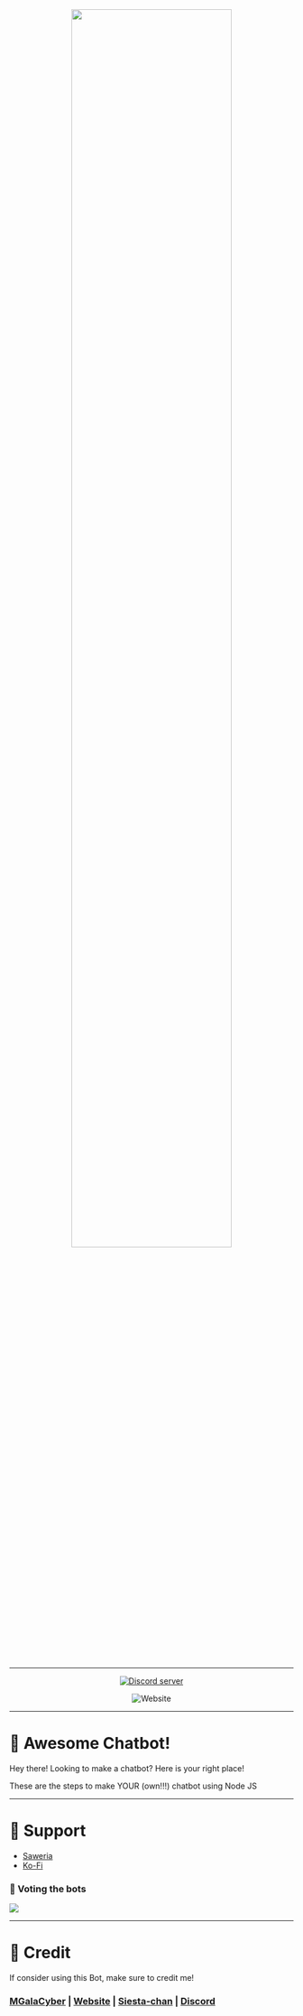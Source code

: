 <div align="center">
  <a href="https://siesta-chan.vercel.app">
    <img src="https://cdn.discordapp.com/attachments/893068961116225567/943053270375608360/FB_IMG_1642503622583.jpg" width="75%"></img> 
  </a>
  
---------
  <a href="https://discord.gg/T9vdMrcCph">
    <img src="https://discordapp.com/api/guilds/1008523483199852565/widget.png?style=banner2" alt="Discord server">
  </a>
  
  ![Website](https://img.shields.io/website?down_color=red&down_message=OFFLINE&label=STATUS&style=for-the-badge&up_color=lime&up_message=ONLINE&url=https%3A%2F%2Frailway.app%2Fproject%2Fb32c4b2d-cda3-4d59-9a6f-e7885f6ef575)
<!-- </a>
  <a href="https://discord.gg/T9vdMrcCph">
  ![Discord](https://img.shields.io/discord/826406117658853417?logo=discord&style=for-the-badge)
</a> -->
<!--   ![GitHub all releases](https://img.shields.io/github/downloads/MGalaCyber/Discord-Chatbot-AI/total?style=for-the-badge)
  ![GitHub forks](https://img.shields.io/github/forks/MGalaCyber/Discord-Chatbot-AI?logo=github&style=for-the-badge)
  ![GitHub contributors](https://img.shields.io/github/contributors/MGalaCyber/Discord-Chatbot-AI?logo=github&style=for-the-badge)
  ![Watching](https://img.shields.io/github/watchers/MGalaCyber/Chatbot-AI-v1?style=for-the-badge)
  ![Stars](https://img.shields.io/github/stars/MGalaCyber/Chatbot-AI-v1?style=for-the-badge)
  ![GitHub code size in bytes](https://img.shields.io/github/languages/code-size/MGalaCyber/Discord-Chatbot-AI?style=for-the-badge)
  ![GitHub commit activity](https://img.shields.io/github/commit-activity/m/MGalaCyber/Discord-Chatbot-AI?style=for-the-badge) -->
  
</div>

---------

# 💬 Awesome Chatbot!

Hey there! Looking to make a chatbot? Here is your right place!

These are the steps to make YOUR (own!!!) chatbot using Node JS

<!-- -----
## 📚 Package Library:
- [Discord.js](https://discord.js.org/)
- [Chalk](https://www.npmjs.com/package/chalk)
- [Dotenv](https://www.npmjs.com/package/dotenv)
- [Express](https://www.npmjs.com/package/express)

### Bots Version:
> ![GitHub package.json version (subfolder of monorepo)](https://img.shields.io/github/package-json/v/MGalaCyber/Discord-Chatbot-AI?color=lime&style=for-the-badge)
---------

## ⚙ Configuration
- ⚠ Never share your tokens or api keys publicly
- Create and Modify `.env` and fill out the values:
```env
TOKEN="discord-bot-token"
PREFIX="your-prefix"
OWNER="discord-user-id"
NEW_GUILD_JOIN="discord-channel-id-for-joining-guild-notification"
NEW_GUILD_LEAVE="discord-channel-id-for-leave-guild-notification"
BugsChannel="discord-channel-id-for-bugsreport"
FeedbackChannel="discord-channel-id-for-feedback"
```

---------
## 📥 INSTALLATION

> #### 🧩 FOR DEPLOY HEROKU USER

<p><a href="https://heroku.com/deploy?template=https://github.com/MGalaCyber/Discord-Chatbot-AI"> <img src="https://www.herokucdn.com/deploy/button.svg" alt="Deploy to Heroku" /></a></p>

```
> Step 1: First, Deploy This Repository to Heroku.
> Step 2: Then, Fill in all the empty fields that are already available
> Step 3: Then, Click Button "Deploy App", and wait until the build process is complete

Now, it should show your bot is online!!
```

---------

> #### 🧩 FOR REPL.IT USER

[![Run on Repl.it](https://repl.it/badge/github/vcodes-xyz/bot-list)](https://repl.it/github/MGalaCyber/Discord-Chatbot-AI)<br>

```
> Step 1: First, fork this repository, then clone that repository from repl.it.
> Step 2: Once your repl is ready, check your sidebar and see a lock sign. There, you should put TOKEN="-" as your key, and as value, your bot token.
> Step 3: Add your Discord ID in OWNER="-", add "PREFIX="-", NEW_GUILD_JOIN="-", NEW_GUILD_LEAVE="-", BugsChannel="-", and add "FeedbackChannel="-"
> Step 4: Add your bot customisations in chatSend.js, when requiring clever-chat
> Step 5: Go to your "SHELL" in your right, and copy/paste run this command `npm i axios@0.21.1 chalk@4.1.1 clever-chat@8.0.0 discord.js@12.5.3 dotenv@10.0.0 express@4.17.1 quick.db@7.1.3`
> Step 6: Go to "index.js" file and click on "RUN" in repl.it.

Now, it should show your bot is online!!
```

---------

Now, if you see your bot is online, or "streaming" mode as I set it to, run the command `{your bot prefix here}setchat #some-channel-name-here`
Go to that channel, and say Hi, and have a lovely chat!

You can also chat with the bot in DMs!
 -->
---------
# 💖 Support
- [Saweria](https://saweria.co/Galaxy1274)
- [Ko-Fi](https://ko-fi.com/MGalaCyber1274)

### 💠 Voting the bots

<a href="https://top.gg/bot/869755197046530060">
  <img src="https://top.gg/api/widget/869755197046530060.svg">
</a>

---------
# 💝 Credit
If consider using this Bot, make sure to credit me!
### [MGalaCyber](https://github.com/MGalaCyber) | [Website](https://galacyber.vercel.app) | [Siesta-chan](https://siesta-chan.vercel.app) | [Discord](https://discord.gg/T9vdMrcCph)
<!-- 
---------
# 📜 Licence
> ![GitHub](https://img.shields.io/github/license/MGalaCyber/Discord-Chatbot-AI?style=for-the-badge)
 -->

